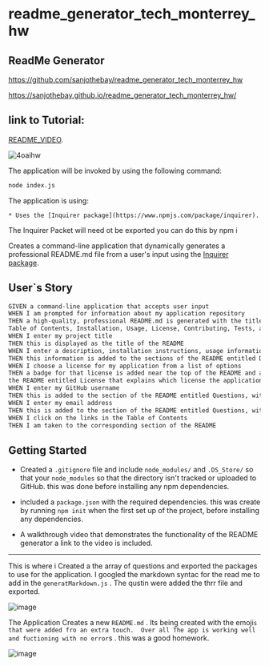 # readme_generator_tech_monterrey_hw
## ReadMe Generator 

https://github.com/sanjothebay/readme_generator_tech_monterrey_hw

https://sanjothebay.github.io/readme_generator_tech_monterrey_hw/

## link to Tutorial:

[README_VIDEO](https://drive.google.com/file/d/11avNbP3QwY9SoOUd4Bo_iZJjLBO6HaWK/view?usp=sharing).

![4oaihw](https://user-images.githubusercontent.com/67298961/100557286-ca318880-326d-11eb-8d35-a338e893d585.gif)

The application will be invoked by using the following command:

```bash
node index.js
```

The application is using:

	* Uses the [Inquirer package](https://www.npmjs.com/package/inquirer).
The Inquirer Packet will need ot be exported you can do this by npm i 

Creates a command-line application that dynamically generates a professional README.md file from a user's input using the 
[Inquirer package](https://www.npmjs.com/package/inquirer).

## User`s Story

```md
GIVEN a command-line application that accepts user input
WHEN I am prompted for information about my application repository
THEN a high-quality, professional README.md is generated with the title of my project and sections entitled Description, 
Table of Contents, Installation, Usage, License, Contributing, Tests, and Questions
WHEN I enter my project title
THEN this is displayed as the title of the README
WHEN I enter a description, installation instructions, usage information, contribution guidelines, and test instructions
THEN this information is added to the sections of the README entitled Description, Installation, Usage, Contributing, and Tests
WHEN I choose a license for my application from a list of options
THEN a badge for that license is added near the top of the README and a notice is added to the section of 
the README entitled License that explains which license the application is covered under
WHEN I enter my GitHub username
THEN this is added to the section of the README entitled Questions, with a link to my GitHub profile
WHEN I enter my email address
THEN this is added to the section of the README entitled Questions, with instructions on how to reach me with additional questions
WHEN I click on the links in the Table of Contents
THEN I am taken to the corresponding section of the README
```

## Getting Started

* Created a `.gitignore` file and include `node_modules/` and `.DS_Store/` so that your `node_modules` so that the directory isn't tracked or uploaded to GitHub. 
this was done before installing any npm dependencies.

* included a `package.json` with the required dependencies. this was create by running `npm init` when the first set up of the project, before installing any dependencies.

* A walkthrough video that demonstrates the functionality of the README generator a link to the video is included.

 ---
 
This is where i Created a the array of questions and exported the packages to use for the application.
I googled the markdown syntac for the read me to add in the `generatMarkdown.js` .
The qustin were added the thrr file and exported.

![image](https://user-images.githubusercontent.com/67298961/100557640-11b91400-3270-11eb-9e71-cf0bf7a6eb0f.png)


The Application Creates a new `README.md` . Its being created with the emoji`s that were added fro an extra touch. 
Over all The app is working well and fuctioning with no error`s . this was a good homework. 

![image](https://user-images.githubusercontent.com/67298961/100557837-221dbe80-3271-11eb-8c7c-7beaad495e17.png)
